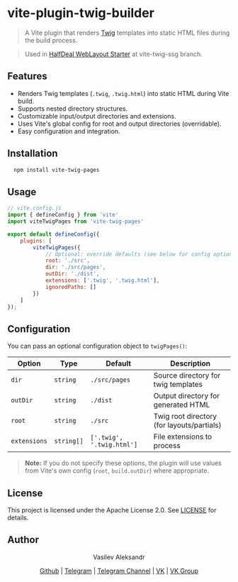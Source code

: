 # vite-plugin-twig-builder
> A Vite plugin that renders [Twig](https://twig.symfony.com/) templates into static HTML files during the build process.

> Used in [HalfDeal WebLayout Starter](https://github.com/Wyndace/halfdeal-weblayout-starter) at vite-twig-ssg branch.

## Features
- Renders Twig templates (`.twig`, `.twig.html`) into static HTML during Vite build.
- Supports nested directory structures.
- Customizable input/output directories and extensions.
- Uses Vite's global config for root and output directories (overridable).
- Easy configuration and integration.

## Installation
```bash
  npm install vite-twig-pages
```

## Usage
```javascript
// vite.config.js
import { defineConfig } from 'vite'
import viteTwigPages from 'vite-twig-pages'

export default defineConfig({
    plugins: [
        viteTwigPages({
            // Optional: override defaults (see below for config options)
            root: './src',
            dir: './src/pages',
            outDir: './dist',
            extensions: ['.twig', '.twig.html'],
            ignoredPaths: []
        })
    ]
});
```

## Configuration
You can pass an optional configuration object to `twigPages()`:

| Option       | Type         | Default                         | Description                                   |
|--------------|--------------|---------------------------------|-----------------------------------------------|
| `dir`        | `string`     | `./src/pages`                   | Source directory for twig templates           |
| `outDir`     | `string`     | `./dist`                        | Output directory for generated HTML           |
| `root`       | `string`     | `./src`                         | Twig root directory (for layouts/partials)    |
| `extensions` | `string[]`   | `['.twig', '.twig.html']`       | File extensions to process                    |

> **Note:** If you do not specify these options, the plugin will use values from Vite's own config (`root`, `build.outDir`) where appropriate.

## License
This project is licensed under the Apache License 2.0. See [LICENSE](https://raw.githubusercontent.com/Wyndace/vite-twig-pages/refs/heads/main/LICENSE) for details.

## Author
<p align="center">Vasilev Aleksandr</p>
<p align="center">
    <a href="https://github.com/Wyndace">Github</a> |
    <a href="https://t.me/Wyndace">Telegram</a> |
    <a href="https://t.me/smthonit">Telegram Channel</a> |
    <a href="https://vk.com/stylelifedeal.wyndace">VK</a> |
    <a href ="https://vk.com/smthonit">VK Group</a>
</p>
